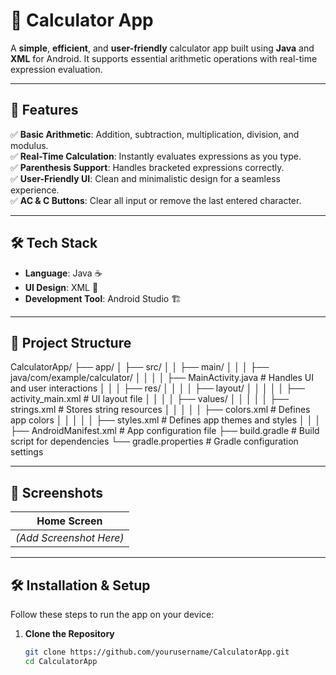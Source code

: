# 📱 Calculator App

A **simple**, **efficient**, and **user-friendly** calculator app built using **Java** and **XML** for Android. It supports essential arithmetic operations with real-time expression evaluation.

---

## 🚀 Features

✅ **Basic Arithmetic**: Addition, subtraction, multiplication, division, and modulus.  
✅ **Real-Time Calculation**: Instantly evaluates expressions as you type.  
✅ **Parenthesis Support**: Handles bracketed expressions correctly.  
✅ **User-Friendly UI**: Clean and minimalistic design for a seamless experience.  
✅ **AC & C Buttons**: Clear all input or remove the last entered character.  

---

## 🛠️ Tech Stack

- **Language**: Java ☕  
- **UI Design**: XML 🎨  
- **Development Tool**: Android Studio 🏗️  

---

## 📂 Project Structure
CalculatorApp/
├── app/
│   ├── src/
│   │   ├── main/
│   │   │   ├── java/com/example/calculator/
│   │   │   │   ├── MainActivity.java         # Handles UI and user interactions
│   │   │   ├── res/
│   │   │   │   ├── layout/
│   │   │   │   │   ├── activity_main.xml     # UI layout file
│   │   │   │   ├── values/
│   │   │   │   │   ├── strings.xml           # Stores string resources
│   │   │   │   │   ├── colors.xml            # Defines app colors
│   │   │   │   │   ├── styles.xml            # Defines app themes and styles
│   │   │   ├── AndroidManifest.xml           # App configuration file
├── build.gradle                   # Build script for dependencies
└── gradle.properties               # Gradle configuration settings

---

## 📸 Screenshots

| Home Screen |
| ----------- |
| *(Add Screenshot Here)* |

---

## 🛠️ Installation & Setup

Follow these steps to run the app on your device:

1. **Clone the Repository**
   ```sh
   git clone https://github.com/yourusername/CalculatorApp.git
   cd CalculatorApp
